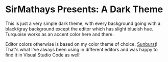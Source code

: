 # SirMathays Presents: A Dark Theme

This is just a very simple dark theme, with every background going with a black/gray background except the editor which has slight blueish hue. Turquoise works as an accent color here and there.

Editor colors otherwise is based on my color theme of choice, [Sunburst](https://marketplace.visualstudio.com/items?itemName=gerane.Theme-Sunburst)! That's what I've always been using in different editors and was happy to find it in Visual Studio Code as well!
